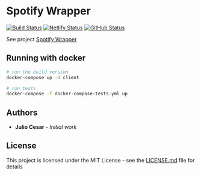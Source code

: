 # Spotify Wrapper

[![Build Status](https://badgen.net/travis/julio-cesar-development/spotify-wrapper?icon=travis)](https://travis-ci.org/julio-cesar-development/spotify-wrapper)
[![Netlify Status](https://api.netlify.com/api/v1/badges/43fefd79-8ccf-4273-9d40-485c4948d94a/deploy-status)](https://app.netlify.com/sites/wrapper-spotify-js/deploys)
[![GitHub Status](https://badgen.net/github/status/julio-cesar-development/spotify-wrapper)](https://github.com/julio-cesar-development/spotify-wrapper)

See project [Spotify Wrapper](https://wrapper-spotify-js.netlify.app)

## Running with docker

```bash
# run the build version
docker-compose up -d client

# run tests
docker-compose -f docker-compose-tests.yml up
```

## Authors

* **Julio Cesar** - *Initial work*

## License

This project is licensed under the MIT License - see the [LICENSE.md](LICENSE.md) file for details
